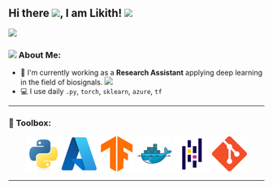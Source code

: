 ## Hi there <img src="https://raw.githubusercontent.com/MartinHeinz/MartinHeinz/master/wave.gif" width="30px">, I am Likith! <img src="https://media.giphy.com/media/mGcNjsfWAjY5AEZNw6/giphy.gif" width="50"></h2>

![](https://camo.githubusercontent.com/992babdffd8c74a1502de375fbdf7e4d54773242/68747470733a2f2f6d656469612e67697068792e636f6d2f6d656469612f53576f536b4e36447854737a71494b4571762f67697068792e676966)

### <img src="https://github.com/TheDudeThatCode/TheDudeThatCode/blob/master/Assets/Developer.gif" width="45px"> About Me:
- 🏦 I'm currently working as a **Research Assistant** applying deep learning in the field of biosignals. 
      <img src="https://media.giphy.com/media/WUlplcMpOCEmTGBtBW/giphy.gif" width="30">
- 💻 I use daily `.py`, `torch`, `sklearn`, `azure`, `tf`

---

### 🧰 Toolbox:

<p align="center">
<img src="https://github.com/devicons/devicon/blob/master/icons/python/python-original.svg" width="70"><img src="https://github.com/devicons/devicon/blob/master/icons/azure/azure-original.svg" width="70">
<img src="https://github.com/devicons/devicon/blob/master/icons/tensorflow/tensorflow-original.svg" width="70">
<img src="https://github.com/devicons/devicon/blob/master/icons/docker/docker-original.svg" width="70">
<img src="https://github.com/devicons/devicon/blob/master/icons/pandas/pandas-original.svg" width="70">
<img src="https://github.com/devicons/devicon/blob/master/icons/git/git-original.svg" width="70">

</p>

---
